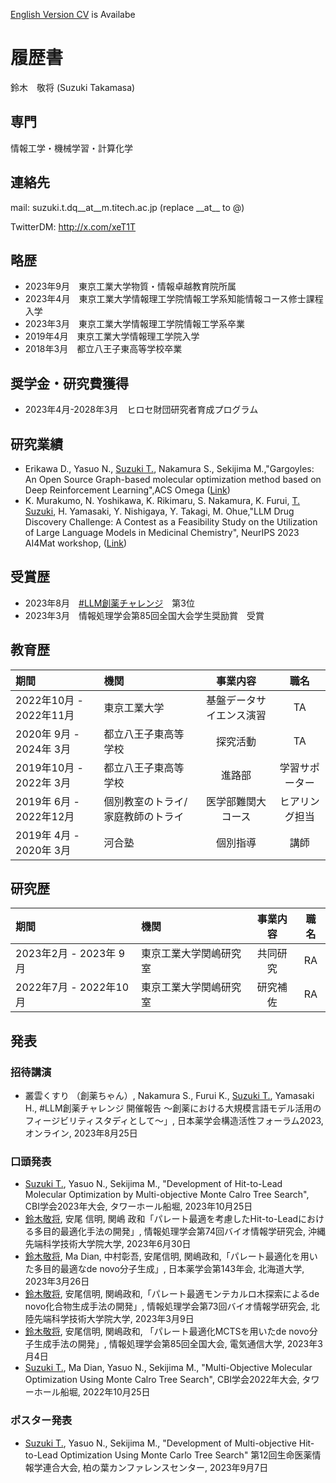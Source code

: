 [English Version CV](index_en.md) is Availabe
# 履歴書

鈴木　敬将 (Suzuki Takamasa)

## 専門

情報工学・機械学習・計算化学

## 連絡先
mail: suzuki.t.dq__at__m.titech.ac.jp (replace \_\_at\_\_ to @)

TwitterDM: http://x.com/xeT1T

## 略歴

- 2023年9月　東京工業大学物質・情報卓越教育院所属
- 2023年4月　東京工業大学情報理工学院情報工学系知能情報コース修士課程入学
- 2023年3月　東京工業大学情報理工学院情報工学系卒業
- 2019年4月　東京工業大学情報理工学院入学
- 2018年3月　都立八王子東高等学校卒業

## 奨学金・研究費獲得

- 2023年4月-2028年3月　ヒロセ財団研究者育成プログラム

## 研究業績

- Erikawa D., Yasuo N., <u>Suzuki T.</u>, Nakamura S., Sekijima M.,"Gargoyles: An Open Source Graph-based molecular optimization method based on Deep Reinforcement Learning",ACS Omega ([Link](https://pubs.acs.org/doi/10.1021/acsomega.3c05430)) 
- K. Murakumo, N. Yoshikawa, K. Rikimaru, S. Nakamura, K. Furui, <u>T. Suzuki</u>, H. Yamasaki, Y. Nishigaya, Y. Takagi, M. Ohue,"LLM Drug Discovery Challenge: A Contest as a Feasibility Study on the Utilization of Large Language Models in Medicinal Chemistry", NeurIPS 2023 AI4Mat workshop, ([Link](https://openreview.net/forum?id=kjUylvko18))

## 受賞歴

- 2023年8月　[#LLM創薬チャレンジ](https://twitter.com/hashtag/LLM%E5%89%B5%E8%96%AC%E3%83%81%E3%83%A3%E3%83%AC%E3%83%B3%E3%82%B8?src=hashtag_click)　第3位
- 2023年3月　情報処理学会第85回全国大会学生奨励賞　受賞

## 教育歴

|期間|機関|事業内容|職名|
|:---|:---|:---:|:---:|
|2022年10月 - 2022年11月|東京工業大学|基盤データサイエンス演習|TA|
|2020年 9月 - 2024年 3月|都立八王子東高等学校|探究活動|TA|
|2019年10月 - 2022年 3月|都立八王子東高等学校|進路部|学習サポーター|
|2019年 6月 - 2022年12月|個別教室のトライ/家庭教師のトライ|医学部難関大コース|ヒアリング担当|
|2019年 4月 - 2020年 3月|河合塾|個別指導|講師|

## 研究歴

|期間|機関|事業内容|職名|
|:---|:---|:---:|:---:|
|2023年2月 - 2023年 9月|東京工業大学関嶋研究室|共同研究|RA|
|2022年7月 - 2022年10月|東京工業大学関嶋研究室|研究補佐|RA|

## 発表
### 招待講演

- 叢雲くすり （創薬ちゃん）, Nakamura S., Furui K., <u>Suzuki T.</u>, Yamasaki H., #LLM創薬チャレンジ 開催報告 ～創薬における大規模言語モデル活用のフィージビリティスタディとして～」, 日本薬学会構造活性フォーラム2023, オンライン, 2023年8月25日

### 口頭発表
- <u>Suzuki T.</u>, Yasuo N., Sekijima M., "Development of Hit-to-Lead Molecular Optimization by Multi-objective Monte Calro Tree Search", CBI学会2023年大会, タワーホール船堀, 2023年10月25日
- <u>鈴木敬将</u>, 安尾 信明, 関嶋 政和「パレート最適を考慮したHit-to-Leadにおける多目的最適化手法の開発」, 情報処理学会第74回バイオ情報学研究会, 沖縄先端科学技術大学院大学, 2023年6月30日
- <u>鈴木敬将</u>, Ma Dian, 中村彰吾, 安尾信明, 関嶋政和,「パレート最適化を用いた多目的最適なde novo分子生成」, 日本薬学会第143年会, 北海道大学, 2023年3月26日
- <u>鈴木敬将</u>, 安尾信明, 関嶋政和,「パレート最適モンテカルロ木探索によるde novo化合物生成手法の開発」, 情報処理学会第73回バイオ情報学研究会, 北陸先端科学技術大学院大学, 2023年3月9日
- <u>鈴木敬将</u>, 安尾信明, 関嶋政和, 「パレート最適化MCTSを用いたde novo分子生成手法の開発」, 情報処理学会第85回全国大会, 電気通信大学, 2023年3月4日
- <u>Suzuki T.</u>, Ma Dian, Yasuo N., Sekijima M., "Multi-Objective Molecular Optimization Using Monte Calro Tree Search", CBI学会2022年大会, タワーホール船堀, 2022年10月25日

### ポスター発表

- <u>Suzuki T.</u>, Yasuo N., Sekijima M., "Development of Multi-objective Hit-to-Lead Optimization Using Monte Carlo Tree Search" 第12回生命医薬情報学連合大会, 柏の葉カンファレンスセンター, 2023年9月7日


